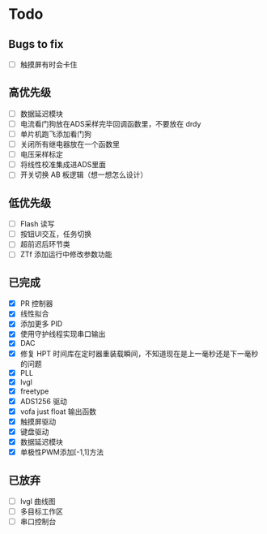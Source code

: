 # Todo

## Bugs to fix

- [ ] 触摸屏有时会卡住

## 高优先级

- [ ] 数据延迟模块
- [ ] 电流看门狗放在ADS采样完毕回调函数里，不要放在 drdy
- [ ] 单片机跑飞添加看门狗
- [ ] 关闭所有继电器放在一个函数里
- [ ] 电压采样标定
- [ ] 将线性校准集成进ADS里面
- [ ] 开关切换 AB 板逻辑（想一想怎么设计）

## 低优先级

- [ ] Flash 读写
- [ ] 按钮UI交互，任务切换
- [ ] 超前迟后环节类
- [ ] ZTf 添加运行中修改参数功能

## 已完成

- [X] PR 控制器
- [X] 线性拟合
- [X] 添加更多 PID
- [X] 使用守护线程实现串口输出
- [X] DAC
- [X] 修复 HPT 时间库在定时器重装载瞬间，不知道现在是上一毫秒还是下一毫秒的问题
- [X] PLL
- [X] lvgl
- [X] freetype
- [X] ADS1256 驱动
- [X] vofa just float 输出函数
- [X] 触摸屏驱动
- [X] 键盘驱动
- [X] 数据延迟模块
- [X] 单极性PWM添加[-1,1]方法

## 已放弃

- [ ] lvgl 曲线图
- [ ] 多目标工作区
- [ ] 串口控制台
